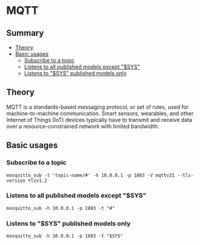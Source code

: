 # MQTT

## Summary
- [Theory](#theory)
- [Basic usages](#basic-usages)
  - [Subscribe to a topic](#subscribe-to-a-topic)
  - [Listens to all published models except "$SYS"](#listens-to-all-published-models-except-sys)
  - [Listens to "$SYS" published models only](#listens-to-sys-published-models-only)


## Theory
MQTT is a standards-based messaging protocol, or set of rules, used for machine-to-machine communication. Smart sensors, wearables, and other Internet of Things (IoT) devices typically have to transmit and receive data over a resource-constrained network with limited bandwidth.

## Basic usages
### Subscribe to a topic
`mosquitto_sub -t 'topic-name/#' -h 10.0.0.1 -p 1883 -V mqttv31 --tls-version tlsv1.2`

### Listens to all published models except "$SYS"
`mosquitto_sub -h 10.0.0.1 -p 1883 -t "#"`

### Listens to "$SYS" published models only
`mosquitto_sub -h 10.0.0.1 -p 1883 -t "$SYS"`
